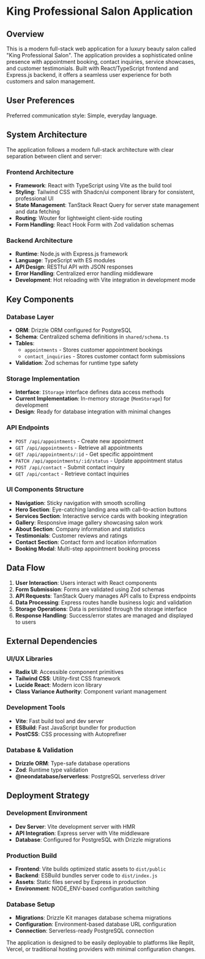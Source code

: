 # King Professional Salon Application

## Overview

This is a modern full-stack web application for a luxury beauty salon called "King Professional Salon". The application provides a sophisticated online presence with appointment booking, contact inquiries, service showcases, and customer testimonials. Built with React/TypeScript frontend and Express.js backend, it offers a seamless user experience for both customers and salon management.

## User Preferences

Preferred communication style: Simple, everyday language.

## System Architecture

The application follows a modern full-stack architecture with clear separation between client and server:

### Frontend Architecture
- **Framework**: React with TypeScript using Vite as the build tool
- **Styling**: Tailwind CSS with Shadcn/ui component library for consistent, professional UI
- **State Management**: TanStack React Query for server state management and data fetching
- **Routing**: Wouter for lightweight client-side routing
- **Form Handling**: React Hook Form with Zod validation schemas

### Backend Architecture
- **Runtime**: Node.js with Express.js framework
- **Language**: TypeScript with ES modules
- **API Design**: RESTful API with JSON responses
- **Error Handling**: Centralized error handling middleware
- **Development**: Hot reloading with Vite integration in development mode

## Key Components

### Database Layer
- **ORM**: Drizzle ORM configured for PostgreSQL
- **Schema**: Centralized schema definitions in `shared/schema.ts`
- **Tables**: 
  - `appointments` - Stores customer appointment bookings
  - `contact_inquiries` - Stores customer contact form submissions
- **Validation**: Zod schemas for runtime type safety

### Storage Implementation
- **Interface**: `IStorage` interface defines data access methods
- **Current Implementation**: In-memory storage (`MemStorage`) for development
- **Design**: Ready for database integration with minimal changes

### API Endpoints
- `POST /api/appointments` - Create new appointment
- `GET /api/appointments` - Retrieve all appointments
- `GET /api/appointments/:id` - Get specific appointment
- `PATCH /api/appointments/:id/status` - Update appointment status
- `POST /api/contact` - Submit contact inquiry
- `GET /api/contact` - Retrieve contact inquiries

### UI Components Structure
- **Navigation**: Sticky navigation with smooth scrolling
- **Hero Section**: Eye-catching landing area with call-to-action buttons
- **Services Section**: Interactive service cards with booking integration
- **Gallery**: Responsive image gallery showcasing salon work
- **About Section**: Company information and statistics
- **Testimonials**: Customer reviews and ratings
- **Contact Section**: Contact form and location information
- **Booking Modal**: Multi-step appointment booking process

## Data Flow

1. **User Interaction**: Users interact with React components
2. **Form Submission**: Forms are validated using Zod schemas
3. **API Requests**: TanStack Query manages API calls to Express endpoints
4. **Data Processing**: Express routes handle business logic and validation
5. **Storage Operations**: Data is persisted through the storage interface
6. **Response Handling**: Success/error states are managed and displayed to users

## External Dependencies

### UI/UX Libraries
- **Radix UI**: Accessible component primitives
- **Tailwind CSS**: Utility-first CSS framework
- **Lucide React**: Modern icon library
- **Class Variance Authority**: Component variant management

### Development Tools
- **Vite**: Fast build tool and dev server
- **ESBuild**: Fast JavaScript bundler for production
- **PostCSS**: CSS processing with Autoprefixer

### Database & Validation
- **Drizzle ORM**: Type-safe database operations
- **Zod**: Runtime type validation
- **@neondatabase/serverless**: PostgreSQL serverless driver

## Deployment Strategy

### Development Environment
- **Dev Server**: Vite development server with HMR
- **API Integration**: Express server with Vite middleware
- **Database**: Configured for PostgreSQL with Drizzle migrations

### Production Build
- **Frontend**: Vite builds optimized static assets to `dist/public`
- **Backend**: ESBuild bundles server code to `dist/index.js`
- **Assets**: Static files served by Express in production
- **Environment**: NODE_ENV-based configuration switching

### Database Setup
- **Migrations**: Drizzle Kit manages database schema migrations
- **Configuration**: Environment-based database URL configuration
- **Connection**: Serverless-ready PostgreSQL connection

The application is designed to be easily deployable to platforms like Replit, Vercel, or traditional hosting providers with minimal configuration changes.